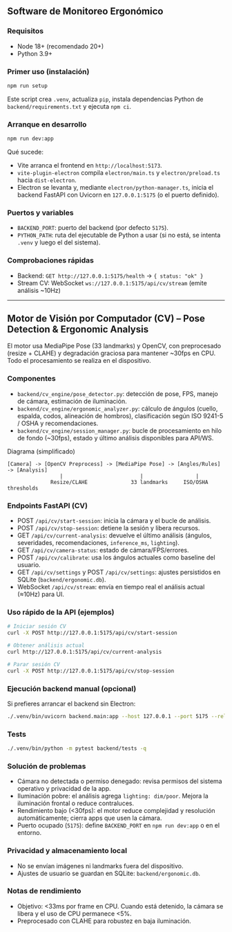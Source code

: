 ## Software de Monitoreo Ergonómico

### Requisitos
- Node 18+ (recomendado 20+)
- Python 3.9+

### Primer uso (instalación)
```bash
npm run setup
```

Este script crea `.venv`, actualiza `pip`, instala dependencias Python de `backend/requirements.txt` y ejecuta `npm ci`.

### Arranque en desarrollo
```bash
npm run dev:app
```

Qué sucede:
- Vite arranca el frontend en `http://localhost:5173`.
- `vite-plugin-electron` compila `electron/main.ts` y `electron/preload.ts` hacia `dist-electron`.
- Electron se levanta y, mediante `electron/python-manager.ts`, inicia el backend FastAPI con Uvicorn en `127.0.0.1:5175` (o el puerto definido).

### Puertos y variables
- `BACKEND_PORT`: puerto del backend (por defecto `5175`).
- `PYTHON_PATH`: ruta del ejecutable de Python a usar (si no está, se intenta `.venv` y luego el del sistema).

### Comprobaciones rápidas
- Backend: `GET http://127.0.0.1:5175/health` → `{ status: "ok" }`
- Stream CV: WebSocket `ws://127.0.0.1:5175/api/cv/stream` (emite análisis ~10Hz)

---

## Motor de Visión por Computador (CV) – Pose Detection & Ergonomic Analysis

El motor usa MediaPipe Pose (33 landmarks) y OpenCV, con preprocesado (resize + CLAHE) y degradación graciosa para mantener ~30fps en CPU. Todo el procesamiento se realiza en el dispositivo.

### Componentes
- `backend/cv_engine/pose_detector.py`: detección de pose, FPS, manejo de cámara, estimación de iluminación.
- `backend/cv_engine/ergonomic_analyzer.py`: cálculo de ángulos (cuello, espalda, codos, alineación de hombros), clasificación según ISO 9241-5 / OSHA y recomendaciones.
- `backend/cv_engine/session_manager.py`: bucle de procesamiento en hilo de fondo (~30fps), estado y último análisis disponibles para API/WS.

Diagrama (simplificado)
```
[Camera] -> [OpenCV Preprocess] -> [MediaPipe Pose] -> [Angles/Rules] -> [Analysis]
                 |                         |                 |
              Resize/CLAHE              33 landmarks     ISO/OSHA thresholds
```

### Endpoints FastAPI (CV)
- POST `/api/cv/start-session`: inicia la cámara y el bucle de análisis.
- POST `/api/cv/stop-session`: detiene la sesión y libera recursos.
- GET `/api/cv/current-analysis`: devuelve el último análisis (ángulos, severidades, recomendaciones, `inference_ms`, `lighting`).
- GET `/api/cv/camera-status`: estado de cámara/FPS/errores.
- POST `/api/cv/calibrate`: usa los ángulos actuales como baseline del usuario.
- GET `/api/cv/settings` y POST `/api/cv/settings`: ajustes persistidos en SQLite (`backend/ergonomic.db`).
- WebSocket `/api/cv/stream`: envía en tiempo real el análisis actual (≈10Hz) para UI.

### Uso rápido de la API (ejemplos)
```bash
# Iniciar sesión CV
curl -X POST http://127.0.0.1:5175/api/cv/start-session

# Obtener análisis actual
curl http://127.0.0.1:5175/api/cv/current-analysis

# Parar sesión CV
curl -X POST http://127.0.0.1:5175/api/cv/stop-session
```

### Ejecución backend manual (opcional)
Si prefieres arrancar el backend sin Electron:
```bash
./.venv/bin/uvicorn backend.main:app --host 127.0.0.1 --port 5175 --reload
```

### Tests
```bash
./.venv/bin/python -m pytest backend/tests -q
```

### Solución de problemas
- Cámara no detectada o permiso denegado: revisa permisos del sistema operativo y privacidad de la app.
- Iluminación pobre: el análisis agrega `lighting: dim/poor`. Mejora la iluminación frontal o reduce contraluces.
- Rendimiento bajo (<30fps): el motor reduce complejidad y resolución automáticamente; cierra apps que usen la cámara.
- Puerto ocupado (`5175`): define `BACKEND_PORT` en `npm run dev:app` o en el entorno.

### Privacidad y almacenamiento local
- No se envían imágenes ni landmarks fuera del dispositivo.
- Ajustes de usuario se guardan en SQLite: `backend/ergonomic.db`.

### Notas de rendimiento
- Objetivo: <33ms por frame en CPU. Cuando está detenido, la cámara se libera y el uso de CPU permanece <5%.
- Preprocesado con CLAHE para robustez en baja iluminación.


